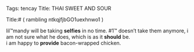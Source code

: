 Tags: tencay
Title: THAI SWEET AND SOUR
  
Title:# ( rambling ntkqjfjbGO1uexhnwo1 )  
  
lil™mandy will be taking **selfies** in no time. #1™ doesn’t take them anymore, i am not sure what he does, which is as it **should** be.  
i am happy to **provide** bacon-wrapped chicken.  
